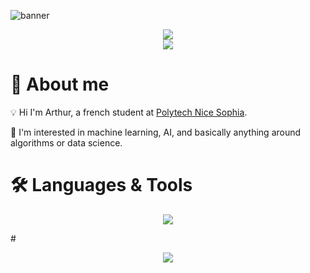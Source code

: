 ![banner](https://learn.microsoft.com/en-us/events/learn-events/learnlive-automate-azure-deployments-bicep-github-actions/media/learnlive-banner-2022b.png)

<div align="center">
  <img class="img" src="https://github-readme-stats.vercel.app/api?username=rodriguezarthur&theme=github_dark&hide=stars,contribs&border_color=00008b">
</div>
<div align="center">
  <img class="img" src="https://github-readme-stats.vercel.app/api/top-langs/?username=rodriguezarthur&layout=compact&theme=dark&border_color=00008b">
</div>

# :wave: About me

:bulb: Hi I'm Arthur, a french student at [Polytech Nice Sophia](https://polytech.univ-cotedazur.fr/).

:robot: I'm interested in machine learning, AI, and basically anything around algorithms or data science.

# 🛠️ Languages & Tools

<p align="center">
  <a href="https://skillicons.dev">
    <img src="https://skillicons.dev/icons?i=py,java,c,js,ts,html,css,angular,ocaml,bash"/>
  </a>
</p>
#
<p align="center">
  <a href="https://skillicons.dev">
    <img src="https://skillicons.dev/icons?i=vscode,idea,git,github,docker,postgres,postman,androidstudio"/>
  </a>
</p>
